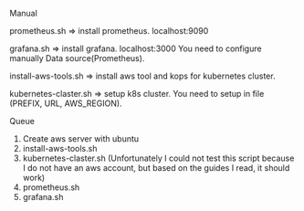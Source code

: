 Manual

prometheus.sh => install prometheus.
localhost:9090

grafana.sh => install grafana.
localhost:3000
You need to configure manually Data source(Prometheus).

install-aws-tools.sh => install aws tool and kops for kubernetes cluster.

kubernetes-claster.sh => setup k8s cluster.
You need to setup in file (PREFIX, URL, AWS_REGION).


Queue
1. Create aws server with ubuntu
2. install-aws-tools.sh
3. kubernetes-claster.sh (Unfortunately I could not test this script because I do not have an aws account, but based on the guides I read, it should work)
4. prometheus.sh
5. grafana.sh
